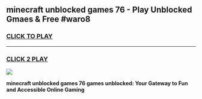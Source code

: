 
## minecraft unblocked games 76 - Play Unblocked Gmaes & Free #waro8
<h3>
<a href="https://news.freeplayer.one?title=minecraft_unblocked_games_76&ref=03M">CLICK TO PLAY</a></h3>
<hr>

<h3>
<a href="https://news.freeplayer.one?title=minecraft_unblocked_games_76&ref=03M">CLICK 2 PLAY</a>
  
</h3>

<a href="https://news.freeplayer.one?title=minecraft_unblocked_games_76&ref=03M"><img src="https://clearcache.store/games.png"></a>


**minecraft unblocked games 76 games unblocked: Your Gateway to Fun and Accessible Online Gaming**
